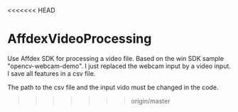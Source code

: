 <<<<<<< HEAD
# AffdexVideoProcessing
Use Affdex SDK for processing a video file. 
Based on the win SDK sample "opencv-webcam-demo". 
I just replaced the webcam input by a video input. 
I save all features in a csv file. 

The path to the csv file and the input vido must be changed in the code. 
>>>>>>> origin/master
